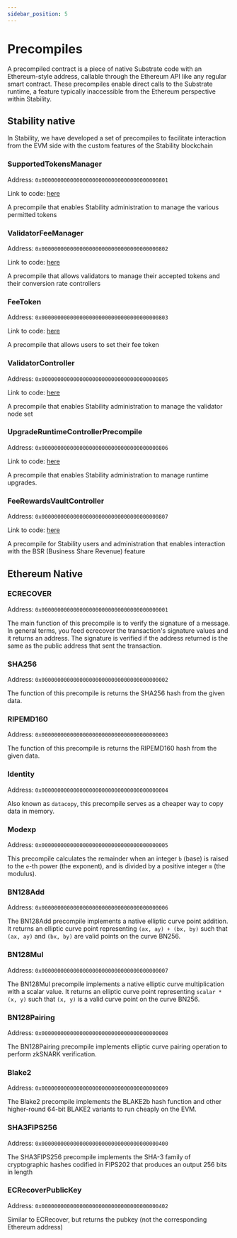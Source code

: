 ```yaml
---
sidebar_position: 5
---
```


# Precompiles

A precompiled contract is a piece of native Substrate code with an Ethereum-style address, callable through the Ethereum API like any regular smart contract.
These precompiles enable direct calls to the Substrate runtime, a feature typically inaccessible from the Ethereum perspective within Stability.

## Stability native

In Stability, we have developed a set of precompiles to facilitate interaction from the EVM side with the custom features of the Stability blockchain

### SupportedTokensManager

Address: `0x0000000000000000000000000000000000000801`

Link to code: [here](https://github.com/stabilityprotocol/stability/blob/main/precompiles/token-fee-controller/supported-tokens-manager/SupportedTokensManager.sol)

A precompile that enables Stability administration to manage the various permitted tokens

### ValidatorFeeManager

Address: `0x0000000000000000000000000000000000000802`

Link to code: [here](https://github.com/stabilityprotocol/stability/blob/main/precompiles/token-fee-controller/validator-fee-selector/ValidatorFeeTokenSelector.sol)

A precompile that allows validators to manage their accepted tokens and their conversion rate controllers

### FeeToken

Address: `0x0000000000000000000000000000000000000803`

Link to code: [here](https://github.com/stabilityprotocol/stability/blob/main/precompiles/token-fee-controller/fee-token-selector/FeeTokenSelector.sol)

A precompile that allows users to set their fee token

### ValidatorController

Address: `0x0000000000000000000000000000000000000805`

Link to code: [here](https://github.com/stabilityprotocol/stability/blob/main/precompiles/upgrade-runtime-controller/UpgradeRuntimeController.sol)

A precompile that enables Stability administration to manage the validator node set

### UpgradeRuntimeControllerPrecompile

Address: `0x0000000000000000000000000000000000000806`

Link to code: [here](https://github.com/stabilityprotocol/stability/blob/main/precompiles/upgrade-runtime-controller/UpgradeRuntimeController.sol)

A precompile that enables Stability administration to manage runtime upgrades.

### FeeRewardsVaultController

Address: `0x0000000000000000000000000000000000000807`

Link to code: [here](https://github.com/stabilityprotocol/stability/blob/main/precompiles/fee-rewards-vault-controller/FeeRewardsVaultController.sol)

A precompile for Stability users and administration that enables interaction with the BSR (Business Share Revenue) feature

## Ethereum Native

### ECRECOVER

Address: `0x0000000000000000000000000000000000000001`

The main function of this precompile is to verify the signature of a message. In general terms, you feed ecrecover the transaction's signature values and it returns an address. The signature is verified if the address returned is the same as the public address that sent the transaction.

### SHA256

Address: `0x0000000000000000000000000000000000000002`

The function of this precompile is returns the SHA256 hash from the given data.

### RIPEMD160

Address: `0x0000000000000000000000000000000000000003`

The function of this precompile is returns the RIPEMD160 hash from the given data.

### Identity

Address: `0x0000000000000000000000000000000000000004`

Also known as `datacopy`, this precompile serves as a cheaper way to copy data in memory.

### Modexp

Address: `0x0000000000000000000000000000000000000005`

This precompile calculates the remainder when an integer `b` (base) is raised to the `e`-th power (the exponent), and is divided by a positive integer `m` (the modulus).

### BN128Add

Address: `0x0000000000000000000000000000000000000006`

The BN128Add precompile implements a native elliptic curve point addition. It returns an elliptic curve point representing `(ax, ay) + (bx, by)` such that `(ax, ay)` and `(bx, by)` are valid points on the curve BN256.

### BN128Mul

Address: `0x0000000000000000000000000000000000000007`

The BN128Mul precompile implements a native elliptic curve multiplication with a scalar value. It returns an elliptic curve point representing `scalar * (x, y)` such that `(x, y)` is a valid curve point on the curve BN256.

### BN128Pairing

Address: `0x0000000000000000000000000000000000000008`

The BN128Pairing precompile implements elliptic curve pairing operation to perform zkSNARK verification.

### Blake2

Address: `0x0000000000000000000000000000000000000009`

The Blake2 precompile implements the BLAKE2b hash function and other higher-round 64-bit BLAKE2 variants to run cheaply on the EVM.

### SHA3FIPS256

Address: `0x0000000000000000000000000000000000000400`

The SHA3FIPS256 precompile implements the SHA-3 family of cryptographic hashes codified in FIPS202 that produces an output 256 bits in length

### ECRecoverPublicKey

Address: `0x0000000000000000000000000000000000000402`

Similar to ECRecover, but returns the pubkey (not the corresponding Ethereum address)

